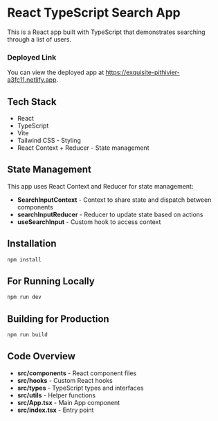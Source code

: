 # React TypeScript Search App

This is a React app built with TypeScript that demonstrates searching through a list of users.

### Deployed Link

You can view the deployed app at https://exquisite-pithivier-a3fc11.netlify.app.

## Tech Stack

- React
- TypeScript
- Vite
- Tailwind CSS - Styling
- React Context + Reducer - State management

## State Management

This app uses React Context and Reducer for state management:

- **SearchInputContext** - Context to share state and dispatch between components
- **searchInputReducer** - Reducer to update state based on actions
- **useSearchInput** - Custom hook to access context

## Installation

```bash
npm install
```

## For Running Locally

```bash
npm run dev
```

## Building for Production

```bash
npm run build
```

## Code Overview

- **src/components** - React component files
- **src/hooks** - Custom React hooks
- **src/types** - TypeScript types and interfaces
- **src/utils** - Helper functions
- **src/App.tsx** - Main App component
- **src/index.tsx** - Entry point
